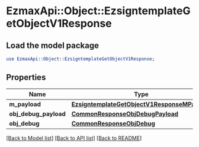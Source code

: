 # EzmaxApi::Object::EzsigntemplateGetObjectV1Response

## Load the model package
```perl
use EzmaxApi::Object::EzsigntemplateGetObjectV1Response;
```

## Properties
Name | Type | Description | Notes
------------ | ------------- | ------------- | -------------
**m_payload** | [**EzsigntemplateGetObjectV1ResponseMPayload**](EzsigntemplateGetObjectV1ResponseMPayload.md) |  | 
**obj_debug_payload** | [**CommonResponseObjDebugPayload**](CommonResponseObjDebugPayload.md) |  | [optional] 
**obj_debug** | [**CommonResponseObjDebug**](CommonResponseObjDebug.md) |  | [optional] 

[[Back to Model list]](../README.md#documentation-for-models) [[Back to API list]](../README.md#documentation-for-api-endpoints) [[Back to README]](../README.md)


